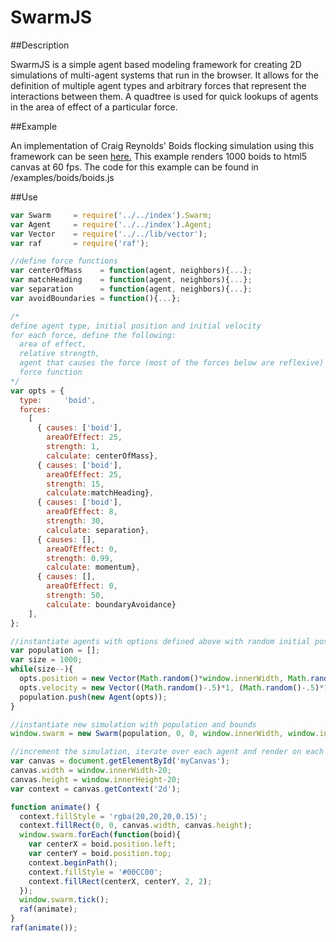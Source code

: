 SwarmJS
=======

##Description

SwarmJS is a simple agent based modeling framework for creating 2D simulations of multi-agent systems that run in the browser.  It allows for the definition of multiple agent types and arbitrary forces that represent the interactions between them.  A quadtree is used for quick lookups of agents in the area of effect of a particular force.

##Example

An implementation of Craig Reynolds' Boids flocking simulation using this framework can be seen [here.](http://jrhdoty.github.io/SwarmJS/)  This example renders 1000 boids to html5 canvas at 60 fps.  The code for this example can be found in /examples/boids/boids.js

##Use

``` javascript
var Swarm     = require('../../index').Swarm;
var Agent     = require('../../index').Agent;
var Vector    = require('../../lib/vector');
var raf       = require('raf');

//define force functions
var centerOfMass    = function(agent, neighbors){...};
var matchHeading    = function(agent, neighbors){...};
var separation      = function(agent, neighbors){...};
var avoidBoundaries = function(){...};

/*
define agent type, initial position and initial velocity
for each force, define the following:
  area of effect, 
  relative strength,
  agent that causes the force (most of the forces below are reflexive)
  force function
*/
var opts = {
  type:     'boid',
  forces: 
    [
      { causes: ['boid'],
        areaOfEffect: 25,
        strength: 1,
        calculate: centerOfMass}, 
      { causes: ['boid'],
        areaOfEffect: 25,
        strength: 15,
        calculate:matchHeading},
      { causes: ['boid'],
        areaOfEffect: 8,
        strength: 30,
        calculate: separation}, 
      { causes: [],
        areaOfEffect: 0,
        strength: 0.99,
        calculate: momentum}, 
      { causes: [],
        areaOfEffect: 0,
        strength: 50,
        calculate: boundaryAvoidance}
    ],
};

//instantiate agents with options defined above with random initial position and velocity
var population = [];
var size = 1000;
while(size--){
  opts.position = new Vector(Math.random()*window.innerWidth, Math.random()*window.innerHeight);
  opts.velocity = new Vector((Math.random()-.5)*1, (Math.random()-.5)*1);
  population.push(new Agent(opts));
}

//instantiate new simulation with population and bounds
window.swarm = new Swarm(population, 0, 0, window.innerWidth, window.innerHeight);

//increment the simulation, iterate over each agent and render on each tick
var canvas = document.getElementById('myCanvas');
canvas.width = window.innerWidth-20;
canvas.height = window.innerHeight-20;
var context = canvas.getContext('2d');

function animate() {
  context.fillStyle = 'rgba(20,20,20,0.15)';
  context.fillRect(0, 0, canvas.width, canvas.height);
  window.swarm.forEach(function(boid){
    var centerX = boid.position.left;
    var centerY = boid.position.top;
    context.beginPath();
    context.fillStyle = '#00CC00';
    context.fillRect(centerX, centerY, 2, 2);
  });
  window.swarm.tick();
  raf(animate);
}
raf(animate());
